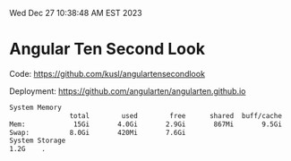 Wed Dec 27 10:38:48 AM EST 2023

# Angular Ten Second Look

Code: https://github.com/kusl/angulartensecondlook

Deployment: https://github.com/angularten/angularten.github.io

```bash
System Memory
               total        used        free      shared  buff/cache   available
Mem:            15Gi       4.0Gi       2.9Gi       867Mi       9.5Gi        11Gi
Swap:          8.0Gi       420Mi       7.6Gi
System Storage
1.2G	.
```
```bash
